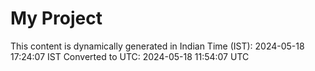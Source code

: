 # My Project

This content is dynamically generated in Indian Time (IST): 2024-05-18 17:24:07 IST
Converted to UTC: 2024-05-18 11:54:07 UTC
